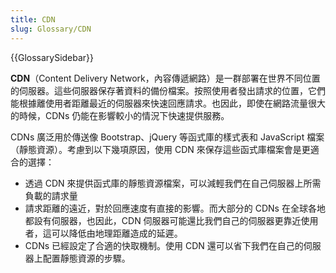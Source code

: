 ```yaml
---
title: CDN
slug: Glossary/CDN
---
```


{{GlossarySidebar}}

**CDN**（Content Delivery Network，內容傳遞網路）是一群部署在世界不同位置的伺服器。這些伺服器保存著資料的備份檔案。按照使用者發出請求的位置，它們能根據離使用者距離最近的伺服器來快速回應請求。也因此，即使在網路流量很大的時候，CDNs 仍能在影響較小的情況下快速提供服務。

CDNs 廣泛用於傳送像 Bootstrap、jQuery 等函式庫的樣式表和 JavaScript 檔案（靜態資源）。考慮到以下幾項原因，使用 CDN 來保存這些函式庫檔案會是更適合的選擇：

- 透過 CDN 來提供函式庫的靜態資源檔案，可以減輕我們在自己伺服器上所需負載的請求量
- 請求距離的遠近，對於回應速度有直接的影響。而大部分的 CDNs 在全球各地都設有伺服器，也因此，CDN 伺服器可能還比我們自己的伺服器更靠近使用者，這可以降低由地理距離造成的延遲。
- CDNs 已經設定了合適的快取機制。使用 CDN 還可以省下我們在自己的伺服器上配置靜態資源的步驟。
